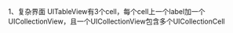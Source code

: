 1、复杂界面
UITableView有3个cell，每个cell上一个label加一个UICollectionView，且一个UICollectionView包含多个UICollectionCell
